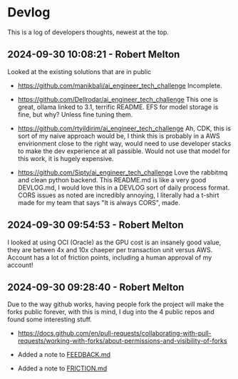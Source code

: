 Devlog
======
This is a log of developers thoughts, newest at the top.


2024-09-30 10:08:21 - Robert Melton
-----------------------------------
Looked at the existing solutions that are in public

- https://github.com/manikbali/ai_engineer_tech_challenge Incomplete.

- https://github.com/Dellrodar/ai_engineer_tech_challenge This one is great,
ollama linked to 3.1, terrific README. EFS for model storage is fine, but why?
Unless fine tuning them.

- https://github.com/rtyildirim/ai_engineer_tech_challenge Ah, CDK, this is sort
of my naive approach would be, I think this is probably in a AWS envirionment
close to the right way, would need to use developer stacks to make the dev
experience at all passible. Would not use that model for this work, it is hugely
expensive.

- https://github.com/Sipty/ai_engineer_tech_challenge Love the rabbitmq and
  clean python backend. This README.md is like a very good DEVLOG.md, I would
  love this in a DEVLOG sort of daily process format. CORS issues as noted are
  incredibly annoying, I literally had a t-shirt made for my team that says "It
  is always CORS", made.


2024-09-30 09:54:53 - Robert Melton
-----------------------------------
I looked at using OCI (Oracle) as the GPU cost is an insanely good value, they
are betwen 4x and 10x chaeper per transaction unit versus AWS. Account has a lot
of friction points, including a human approval of my account!


2024-09-30 09:28:40 - Robert Melton
-----------------------------------
Due to the way github works, having people fork the project will make the forks
public forever, with this is mind, I dug into the 4 public repos and found some
interesting stuff.

- https://docs.github.com/en/pull-requests/collaborating-with-pull-requests/working-with-forks/about-permissions-and-visibility-of-forks

- Added a note to [FEEDBACK.md](./FEEDBACK.md)
- Added a note to [FRICTION.md](./FRICTION.md)
